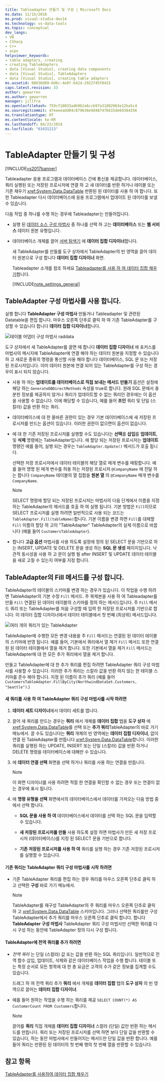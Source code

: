 ```yaml
---
title: Tableadapter 만들기 및 구성 | Microsoft Docs
ms.date: 11/15/2016
ms.prod: visual-studio-dev14
ms.technology: vs-data-tools
ms.topic: conceptual
dev_langs:
- VB
- CSharp
- C++
- aspx
helpviewer_keywords:
- table adapters, creating
- creating TableAdapters
- data [Visual Studio], creating data components
- data [Visual Studio], TableAdapters
- data [Visual Studio], creating table adapters
ms.assetid: 08630d69-0d6c-4e8f-b42d-2922f45f8415
caps.latest.revision: 33
author: gewarren
ms.author: gewarren
manager: jillfra
ms.openlocfilehash: 759cf18033adb962a6ccb97a31802963e12ba5c4
ms.sourcegitcommit: 47eeeeadd84c879636e9d48747b615de69384356
ms.translationtype: HT
ms.contentlocale: ko-KR
ms.lasthandoff: 04/23/2019
ms.locfileid: "63431213"
---
```

# <a name="create-and-configure-tableadapters"></a>TableAdapter 만들기 및 구성
[!INCLUDE[vs2017banner](../includes/vs2017banner.md)]

Tableadapter 응용 프로그램과 데이터베이스 간에 통신을 제공합니다. 데이터베이스, 쿼리 실행된 또는 저장된 프로시저에 연결 하 고 새 데이터를 반환 하거나 테이블 또는 기존 채우기 <xref:System.Data.DataTable> 반환된 된 데이터를 사용 하 여 합니다. 또한 Tableadapter 다시 데이터베이스에 응용 프로그램에서 업데이트 된 데이터를 보낼 수 있습니다.  
  
 다음 작업 중 하나를 수행 하는 경우에 Tableadapter는 만들어집니다.  
  
- 실행 된 [데이터 소스 구성 마법사](http://msdn.microsoft.com/library/c4df7de5-5da0-4064-940c-761dd6d9e28f) 중 하나를 선택 하 고는 **데이터베이스** 또는 **웹 서비스** 데이터 원본 유형입니다.  
  
- 데이터베이스 개체를 끌어 [서버 탐색기](http://msdn.microsoft.com/library/4ea29b3b-bbb2-45e4-9082-eaf635c41c4d) 에 **데이터 집합 디자이너**합니다.  
  
  새 TableAdapter를 만들를 도구 상자에서 TableAdapter의 빈 영역을 끌어 데이터 원본으로 구성 합니다 **데이터 집합 디자이너** 화면.  
  
  Tableadapter 소개를 참조 하세요 [Tableadapter를 사용 하 여 데이터 집합 채우기](../data-tools/fill-datasets-by-using-tableadapters.md)합니다.  
  
  [!INCLUDE[note_settings_general](../includes/note-settings-general-md.md)]  
  
## <a name="use-the-tableadapter-configuration-wizard"></a>TableAdapter 구성 마법사를 사용 합니다.  
 실행 합니다 **TableAdapter 구성 마법사** 만들거나 Tableadapter 및 관련된 Datatable을 편집 합니다. 마우스 오른쪽 단추로 클릭 하 여 기존 TableAdapter를 구성할 수 있습니다 합니다 **데이터 집합 디자이너**합니다.  
  
 ![테이블 어댑터 구성 마법사 raddata](../data-tools/media/raddata-table-adapter-configuration-wizard.png "raddata 테이블 어댑터 구성 마법사")  
  
 도구 상자에서 새 TableAdapter를 끌면 때 합니다 **데이터 집합 디자이너** 에 포커스를 마법사의 메시지에 TableAdapter에 연결 해야 하는 데이터 원본을 지정할 수 있습니다 하 고 새로운 종류의 명령을 통신할 사용 해야 합니다 데이터베이스, SQL 문 또는 저장된 프로시저입니다. 이미 데이터 원본에 연결 되어 있는 TableAdapter를 구성 하는 경우이 표시 되지 않습니다.  
  
- 사용 하 여는 **업데이트를 데이터베이스로 직접 보내는 메서드 만들기** 옵션은 설정에 해당 하는 `GenerateDBDirectMethods` 속성을 true로 합니다. 원래 SQL 문에서 충분한 정보를 제공하지 않거나 쿼리가 업데이트할 수 없는 쿼리인 경우에는 이 옵션을 사용할 수 없습니다. 이에 해당할 수 있습니다, 예를 들어 **조인** 쿼리 및 단일 (스칼라) 값을 반환 하는 쿼리.  
  
- 데이터베이스에 대 한 올바른 권한이 있는 경우 기본 데이터베이스에 새 저장된 프로시저를 만드는 옵션이 있습니다. 이러한 권한이 없으면이 옵션이 없습니다.  
  
- 에 대 한 기존 저장된 프로시저를 실행할 수도 있습니다는 **선택**를 **삽입**를 **업데이트**, 및 **삭제** 명령에는 TableAdapter입니다. 에 할당 되는 저장된 프로시저는 **업데이트** 명령인 예를 들어, 실행 되는 경우는 `TableAdapter.Update()` 메서드가 호출 됩니다.  
  
     선택한 저장 프로시저에서 데이터 테이블의 해당 열로 매개 변수를 매핑합니다. 예를 들어 명명 된 매개 변수를 허용 하는 저장된 프로시저 `@CompanyName` 에 전달 하는 합니다 `CompanyName` 테이블의 열 집합을 **원본 열** 의 `@CompanyName` 매개 변수를 `CompanyName`.  
  
    > [!NOTE]
    > SELECT 명령에 할당 되는 저장된 프로시저는 마법사의 다음 단계에서 이름을 지정 하는 TableAdapter의 메서드를 호출 하 여 실행 됩니다. 기본 방법은 `Fill`이므로 SELECT 프로시저를 실행 하려면 일반적으로 사용 되는 코드는 `TableAdapter.Fill(tableName)`합니다. 기본 이름을 변경 하면 `Fill`를 대체할 `Fill` 이름의 할당 하 고이 "TableAdapter" TableAdapter의 실제 이름으로 바꿉니다 (예를 들어 `CustomersTableAdapter`).  
  
- 합니다 **고급 옵션** 마법사를 사용 하도록 설정에 정의 된 SELECT 문을 기반으로 하는 INSERT, UPDATE 및 DELETE 문을 생성 하는 **SQL 문 생성** 페이지입니다. 낙관적 동시성을 사용 하 고 문이 실행 될 after INSERT 및 UPDATE 데이터 테이블을 새로 고칠 수 있는지 여부를 지정 합니다.  
  
## <a name="configure-a-tableadapters-fill-method"></a>TableAdapter의 Fill 메서드를 구성 합니다.  
 TableAdapter의 테이블의 스키마를 변경 하는 경우가 있습니다. 이 작업을 수행 하려면 TableAdapter의 기본 수정 `Fill` 메서드. 주 복제본을 사용 하 여 Tableadapter를 만들 `Fill` 연결된 된 데이터 테이블의 스키마를 정의 하는 메서드입니다. 주 `Fill` 메서드 쿼리 또는 TableAdapter를 처음 구성할 때 입력 한 저장된 프로시저를 기반으로 합니다. 이 데이터 집합 디자이너에서 데이터 테이블에서 첫 번째 (최상위) 메서드입니다.  
  
 ![여러 개의 쿼리가 있는 TableAdapter](../data-tools/media/tableadapter.gif "TableAdapter")  
  
 TableAdapter에 수행한 모든 변경 내용을 주 `Fill` 메서드는 연결된 된 데이터 테이블의 스키마에 반영 됩니다. 예를 들어, 기본에서 쿼리에서 열 제거 `Fill` 메서드 또한 연결된 된 데이터 테이블에서 열을 제거 합니다. 또한 기본에서 열을 제거 `Fill` 메서드는 TableAdapter에 대 한 모든 추가 쿼리에서 열을 제거 합니다.  
  
 만들고 TableAdapter에 대 한 추가 쿼리를 편집 하려면 TableAdapter 쿼리 구성 마법사를 사용할 수 있습니다. 이러한 추가 쿼리는 스칼라 값을 반환 하지 않는 한 테이블 스키마를 준수 해야 합니다.  지정 된 이름이 추가 쿼리 (예를 들어 `CustomersTableAdapter.FillByCity(NorthwindDataSet.Customers, "Seattle")`.)  
  
#### <a name="to-start-the-tableadapter-query-configuration-wizard-with-a-new-query"></a>새 쿼리를 사용 하 여 TableAdapter 쿼리 구성 마법사를 시작 하려면  
  
1. **데이터 세트 디자이너**에서 데이터 세트를 엽니다.  
  
2. 끌어 새 쿼리를 만드는 경우는 **쿼리** 에서 개체를 **데이터 집합** 탭을 **도구 상자** 에 <xref:System.Data.DataTable>를 선택 또는 **추가 쿼리**TableAdapter의 바로 가기 메뉴에서. 끌 수도 있습니다는 **쿼리** 개체의 빈 영역에는 **데이터 집합 디자이너**, 없이 연결 된 TableAdapter를 만듭니다 <xref:System.Data.DataTable>합니다. 이러한 쿼리를 실행된 하는 UPDATE, INSERT 또는 단일 (스칼라) 값을 반환 하거나 DELETE 명령을 데이터베이스에 대해만 수 있습니다.  
  
3. 에 **데이터 연결 선택** 화면을 선택 하거나 쿼리를 사용 하는 연결을 만듭니다.  
  
    > [!NOTE]
    > 이 화면 디자이너를 사용 하려면 적절 한 연결을 확인할 수 없는 경우 또는 연결이 없는 경우에 표시 됩니다.  
  
4. 에 **명령 유형을 선택** 화면에서의 데이터베이스에서 데이터를 가져오는 다음 방법 중에서 선택 합니다.  
  
    - **SQL 문을 사용 하 여** 데이터베이스에서 데이터를 선택 하는 SQL 문을 입력할 수 있습니다.  
  
    - **새 저장된 프로시저를 만들** 사용 하도록 설정 하면 마법사가 만든 새 저장 프로시저 (데이터베이스)를 지정 된 SELECT 문을 기반으로 합니다.  
  
    - **기존 저장된 프로시저를 사용 하 여** 쿼리를 실행 하는 경우 기존 저장된 프로시저를 실행할 수 있습니다.  
  
#### <a name="to-start-the-tableadapter-query-configuration-wizard-on-an-existing-query"></a>기존 쿼리는 TableAdapter 쿼리 구성 마법사를 시작 하려면  
  
- 기존 TableAdapter 쿼리를 편집 하는 경우 쿼리를 마우스 오른쪽 단추로 클릭 하 고 선택한 **구성** 바로 가기 메뉴에서.  
  
    > [!NOTE]
    > TableAdapter를 재구성 TableAdapter의 주 쿼리를 마우스 오른쪽 단추로 클릭 하 고 <xref:System.Data.DataTable> 스키마입니다. 그러나 선택한 쿼리를만 구성 TableAdapter에서 추가 쿼리를 마우스 오른쪽 단추로 클릭 합니다. 합니다 **TableAdapter 구성 마법사** TableAdapter 쿼리 구성 마법사만 선택한 쿼리를 다시 구성 하는 동안에 TableAdapter 정의 다시 구성 합니다.  
  
#### <a name="to-add-a-global--query-to-a-tableadapter"></a>TableAdapter에 전역 쿼리를 추가 하려면  
  
- *전역 쿼리* 는 단일 (스칼라) 값 또는 값을 반환 하는 SQL 쿼리입니다. 일반적으로 전역 함수 삽입, 업데이트, 삭제와 같은 데이터베이스 작업을 수행 합니다. 테이블 또는 특정 순서로 모든 항목에 대 한 총 요금은 고객의 수가 같은 정보를 집계할 수도 있습니다.  
  
     드래그 하 여 전역 쿼리 추가 **쿼리** 에서 개체를 **데이터 집합** 탭의 **도구 상자** 의 빈 영역으로 끌어는 **데이터 집합 디자이너**.  
  
- 예를 들어 원하는 작업을 수행 하는 쿼리를 제공 `SELECT COUNT(*) AS CustomerCount FROM Customers`합니다.  
  
    > [!NOTE]
    > 끌어를 **쿼리** 직접 개체를 **데이터 집합 디자이너** 스칼라 (단일) 값만 반환 하는 메서드를 만듭니다. 쿼리 또는 저장된 프로시저를 선택 하면 보다 단일 값을 반환할 수 있습니다, 하는 동안 마법사에서 만들어지는 메서드만 단일 값을 반환 합니다. 예를 들어 쿼리는 반환된 된 데이터의 첫 번째 행의 첫 번째 열을 반환할 수 있습니다.  
  
## <a name="see-also"></a>참고 항목  
 [TableAdapter를 사용하여 데이터 집합 채우기](../data-tools/fill-datasets-by-using-tableadapters.md)

